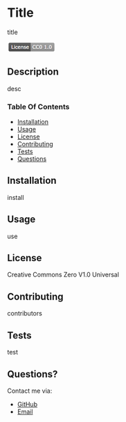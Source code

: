 

# Title  
title   
  
![License Badge](assets/images/Creative-Commons-Zero-V1.0-Universal.png)  

## Description   
desc    

### Table Of Contents  
* [Installation](#Installation)
* [Usage](#Usage)
* [License](#License)
* [Contributing](#Contributing)
* [Tests](#Tests)
* [Questions](#Questions)
    
    
## Installation  
install  
    
## Usage  
use  
     
## License   
Creative Commons Zero V1.0 Universal 
     
## Contributing  
contributors  
    
## Tests  
test     
    
## Questions?  
  
Contact me via:  
* [GitHub](www.github.com/cfoster121)  
* [Email](mailto:cfoster649@gmail.com) 
    